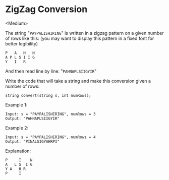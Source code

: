 # ZigZag Conversion

\<Medium>

The string "`PAYPALISHIRING`" is written in a zigzag pattern on a given number
of rows like this: (you may want to display this pattern in a fixed font for
better legibility)

```
P   A   H   N
A P L S I I G
Y   I   R
```

And then read line by line: "`PAHNAPLSIIGYIR`"

Write the code that will take a string and make this conversion given a number
of rows:

```
string convert(string s, int numRows);
```

Example 1:

```
Input: s = "PAYPALISHIRING", numRows = 3
Output: "PAHNAPLSIIGYIR"
```

Example 2:

```
Input: s = "PAYPALISHIRING", numRows = 4
Output: "PINALSIGYAHRPI"
```

Explanation:

```
P     I    N
A   L S  I G
Y A   H R
P     I
```
